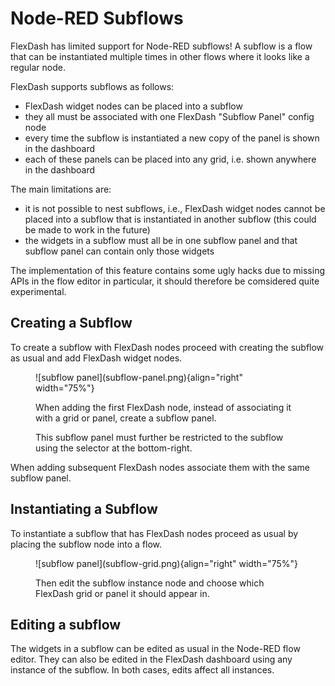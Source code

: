 # Node-RED Subflows

FlexDash has limited support for Node-RED subflows!
A subflow is a flow that can be instantiated multiple times in other flows where it looks
like a regular node.

FlexDash supports subflows as follows:

- FlexDash widget nodes can be placed into a subflow
- they all must be associated with one FlexDash "Subflow Panel" config node
- every time the subflow is instantiated a new copy of the panel is shown in the dashboard
- each of these panels can be placed into any grid, i.e. shown anywhere in the dashboard

The main limitations are:

- it is not possible to nest subflows, i.e., FlexDash widget nodes cannot be placed into a
  subflow that is instantiated in another subflow (this could be made to work in the future)
- the widgets in a subflow must all be in one subflow panel and that subflow panel can contain
  only those widgets

The implementation of this feature contains some ugly hacks due to missing APIs in the flow editor
in particular, it should therefore be comsidered quite experimental.

## Creating a Subflow

To create a subflow with FlexDash nodes proceed with creating the subflow as usual and add
FlexDash widget nodes.

<figure markdown>
![subflow panel](subflow-panel.png){align="right" width="75%"}

When adding the first FlexDash node, instead of associating it with a grid or panel, create
a subflow panel.

This subflow panel must further be restricted to the subflow using the selector at the
bottom-right.
</figure>

When adding subsequent FlexDash nodes associate them with the same subflow panel.

## Instantiating a Subflow

To instantiate a subflow that has FlexDash nodes proceed as usual by placing the subflow
node into a flow.

<figure markdown>
![subflow panel](subflow-grid.png){align="right" width="75%"}

Then edit the subflow instance node and choose which FlexDash grid or panel
it should appear in.
</figure>

## Editing a subflow

The widgets in a subflow can be edited as usual in the Node-RED flow editor.
They can also be edited in the FlexDash dashboard using any instance of the subflow.
In both cases, edits affect all instances.
